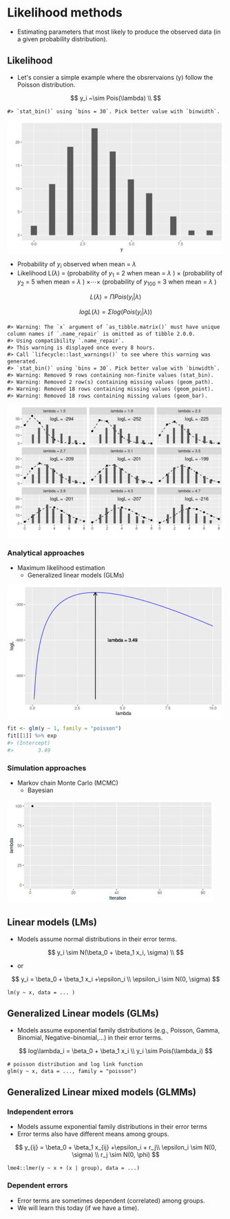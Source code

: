 


# Likelihood methods

- Estimating parameters that most likely to produce the observed data (in a given probability distribution).


## Likelihood 

- Let's consier a simple example where the obsrervaions (y) follow the Poisson distribution.

$$
y_i ~\sim Pois(\lambda) \\
$$



```
#> `stat_bin()` using `bins = 30`. Pick better value with `binwidth`.
```

<!--html_preserve--><div id="htmlwidget-983315589fed18d622a7" style="width:100%;height:auto;" class="datatables html-widget"></div>
<script type="application/json" data-for="htmlwidget-983315589fed18d622a7">{"x":{"filter":"none","data":[["1","2","3","4","5","6","7","8","9","10","11","12","13","14","15","16","17","18","19","20","21","22","23","24","25","26","27","28","29","30","31","32","33","34","35","36","37","38","39","40","41","42","43","44","45","46","47","48","49","50","51","52","53","54","55","56","57","58","59","60","61","62","63","64","65","66","67","68","69","70","71","72","73","74","75","76","77","78","79","80","81","82","83","84","85","86","87","88","89","90","91","92","93","94","95","96","97","98","99","100"],[2,5,3,6,7,1,3,6,4,3,7,3,4,4,1,6,2,1,3,7,6,4,4,9,4,4,4,4,2,2,7,6,4,5,0,3,5,2,2,2,2,3,3,3,2,2,2,3,2,6,1,3,5,1,4,2,1,5,6,3,4,1,3,2,5,3,5,5,5,3,5,4,4,0,3,2,3,4,3,1,2,4,3,5,1,3,8,6,6,2,1,4,3,4,2,2,5,1,3,3],[1,2,3,4,5,6,7,8,9,10,11,12,13,14,15,16,17,18,19,20,21,22,23,24,25,26,27,28,29,30,31,32,33,34,35,36,37,38,39,40,41,42,43,44,45,46,47,48,49,50,51,52,53,54,55,56,57,58,59,60,61,62,63,64,65,66,67,68,69,70,71,72,73,74,75,76,77,78,79,80,81,82,83,84,85,86,87,88,89,90,91,92,93,94,95,96,97,98,99,100]],"container":"<table class=\"display\">\n  <thead>\n    <tr>\n      <th> <\/th>\n      <th>y<\/th>\n      <th>ID<\/th>\n    <\/tr>\n  <\/thead>\n<\/table>","options":{"columnDefs":[{"className":"dt-right","targets":[1,2]},{"orderable":false,"targets":0}],"order":[],"autoWidth":false,"orderClasses":false}},"evals":[],"jsHooks":[]}</script><!--/html_preserve--><img src="like_files/figure-html/unnamed-chunk-2-2.png" width="672" style="display: block; margin: auto;" />



- Probability of $y_i$ observed when mean = $\lambda$ 
- Likelihood L($\lambda$) = (probability of $y_1$ = 2 when mean = $\lambda$ ) $\times$ (probability of $y_2$ = 5 when mean = $\lambda$ ) $\times \cdots \times$ (probability of $y_{100}$ = 3 when mean = $\lambda$ ) 


$$
L(\lambda) = \Pi Pois(y_i | \lambda)
$$

$$
logL(\lambda) = \Sigma log(Pois(y_i | \lambda))
$$



```
#> Warning: The `x` argument of `as_tibble.matrix()` must have unique column names if `.name_repair` is omitted as of tibble 2.0.0.
#> Using compatibility `.name_repair`.
#> This warning is displayed once every 8 hours.
#> Call `lifecycle::last_warnings()` to see where this warning was generated.
#> `stat_bin()` using `bins = 30`. Pick better value with `binwidth`.
#> Warning: Removed 9 rows containing non-finite values (stat_bin).
#> Warning: Removed 2 row(s) containing missing values (geom_path).
#> Warning: Removed 18 rows containing missing values (geom_point).
#> Warning: Removed 18 rows containing missing values (geom_bar).
```

<img src="like_files/figure-html/unnamed-chunk-4-1.png" width="672" style="display: block; margin: auto;" />

### Analytical approaches

- Maximum likelihood estimation
  - Generalized linear models (GLMs)

<img src="like_files/figure-html/unnamed-chunk-5-1.png" width="672" style="display: block; margin: auto;" />


```r
fit <- glm(y ~ 1, family = "poisson") 
fit[[1]] %>% exp
#> (Intercept) 
#>        3.49
```


### Simulation approaches

- Markov chain Monte Carlo (MCMC)
  - Bayesian



![](pois.gif)


## Linear models (LMs)

- Models assume normal distributions in their error terms.

$$
y_i \sim N(\beta_0 + \beta_1 x_i, \sigma) \\
$$

- or

$$
y_i = \beta_0 + \beta_1 x_i +\epsilon_i \\
\epsilon_i \sim N(0, \sigma)
$$

```
lm(y ~ x, data = ... )
```

## Generalized Linear models (GLMs)

- Models assume exponential family distributions (e.g., Poisson, Gamma,
  Binomial, Negative-binomial,...) in their error terms.

$$
log\lambda_i = \beta_0 + \beta_1 x_i \\
y_i \sim Pois(\lambda_i)
$$


```
# poisson distribution and log link function
glm(y ~ x, data = ..., family = "poisson")
```

## Generalized Linear mixed models (GLMMs)

### Independent errors

- Models assume exponential family distributions in their error terms 
- Error terms also have different means among groups.

$$
y_{ij} = \beta_0 + \beta_1 x_{ij} +\epsilon_i + r_j\\
\epsilon_i \sim N(0, \sigma) \\
r_j \sim N(0, \phi)
$$


```
lme4::lmer(y ~ x + (x | group), data = ...)
```

### Dependent errors

- Error terms are sometimes dependent (correlated) among groups.
- We will learn this today (if we have a time).

